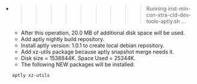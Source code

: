 * >>>>>>>>> Running inst-min-con-xtra-cld-dev-tools-aptly.sh ...
  * After this operation, 20.0 MB of additional disk space will be used.
  * Add aptly nightly build repository.
  * Install aptly version: 1.0.1 to create local debian repository.
  * Add xz-utils package because aptly snapshot merge needs it.
  * Disk size = 1538844K. Space Used = 25344K.
  * The following NEW packages will be installed:
  ```bash
  aptly xz-utils
  ```
